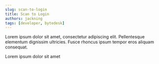 ```yaml
---
slug: scan-to-login
title: Scan to Login
authors: jackning
tags: [developer, bytedesk]
---
```


Lorem ipsum dolor sit amet, consectetur adipiscing elit. Pellentesque elementum dignissim ultricies. Fusce rhoncus ipsum tempor eros aliquam consequat. 

<!-- truncate -->

Lorem ipsum dolor sit amet
